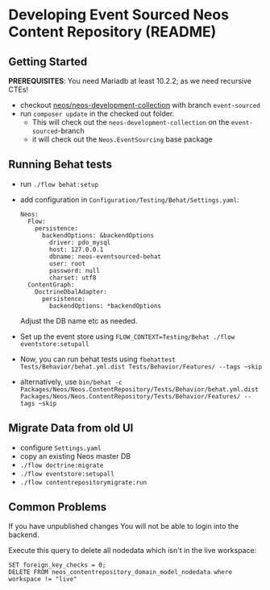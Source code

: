 # Developing Event Sourced Neos Content Repository (README)

## Getting Started

**PREREQUISITES**: You need Mariadb at least 10.2.2; as we need recursive CTEs!

- checkout [neos/neos-development-collection](https://github.com/neos/neos-development-collection/) with branch `event-sourced`
- run `composer update` in the checked out folder.
  - This will check out the `neos-development-collection` on the `event-sourced`-branch
  - it will check out the `Neos.EventSourcing` base package


## Running Behat tests

- run `./flow behat:setup`

- add configuration in `Configuration/Testing/Behat/Settings.yaml`:

    ```
    Neos:
      Flow:
        persistence:
          backendOptions: &backendOptions
            driver: pdo_mysql
            host: 127.0.0.1
            dbname: neos-eventsourced-behat
            user: root
            password: null
            charset: utf8
      ContentGraph:
        DoctrineDbalAdapter:
          persistence:
            backendOptions: *backendOptions
    ```

    Adjust the DB name etc as needed.

- Set up the event store using `FLOW_CONTEXT=Testing/Behat ./flow eventstore:setupall`

- Now, you can run behat tests using `fbehattest Tests/Behavior/behat.yml.dist Tests/Behavior/Features/ --tags ~skip`
- alternatively, use `bin/behat -c Packages/Neos/Neos.ContentRepository/Tests/Behavior/behat.yml.dist Packages/Neos/Neos.ContentRepository/Tests/Behavior/Features/ --tags ~skip`


## Migrate Data from old UI

- configure `Settings.yaml`
- copy an existing Neos master DB
- `./flow doctrine:migrate`
- `./flow eventstore:setupall`
- `./flow contentrepositorymigrate:run`

## Common Problems
If you have unpublished changes
You will not be able to login into the backend.

Execute this query to delete all nodedata which isn't in the live workspace:
```
SET foreign_key_checks = 0;
DELETE FROM neos_contentrepository_domain_model_nodedata where workspace != "live"
```

